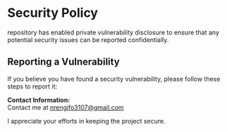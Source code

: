 # Security Policy


repository has enabled private vulnerability disclosure to ensure that any potential security issues can be reported confidentially.

## Reporting a Vulnerability

If you believe you have found a security vulnerability, please follow these steps to report it:

  **Contact Information:**  
    Contact me at nrengifo3107@gmail.com

I appreciate your efforts in keeping the project secure.
